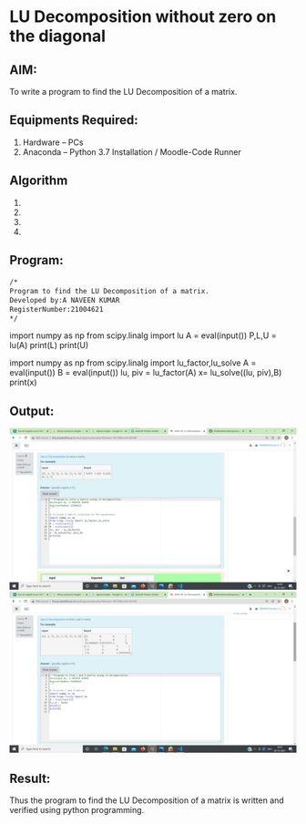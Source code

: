 # LU Decomposition without zero on the diagonal

## AIM:
To write a program to find the LU Decomposition of a matrix.

## Equipments Required:
1. Hardware – PCs
2. Anaconda – Python 3.7 Installation / Moodle-Code Runner

## Algorithm
1. 
2. 
3. 
4. 

## Program:
```
/*
Program to find the LU Decomposition of a matrix.
Developed by:A NAVEEN KUMAR
RegisterNumber:21004621 
*/
```
import numpy as np
from scipy.linalg import lu
A = eval(input())
P,L,U = lu(A)
print(L)
print(U)

import numpy as np
from scipy.linalg import lu_factor,lu_solve
A = eval(input())
B = eval(input())
lu, piv = lu_factor(A)
x= lu_solve((lu, piv),B)
print(x)


## Output:
![githublogo](ex1.png)
![githublogo](ex2.png)




## Result:
Thus the program to find the LU Decomposition of a matrix is written and verified using python programming.

